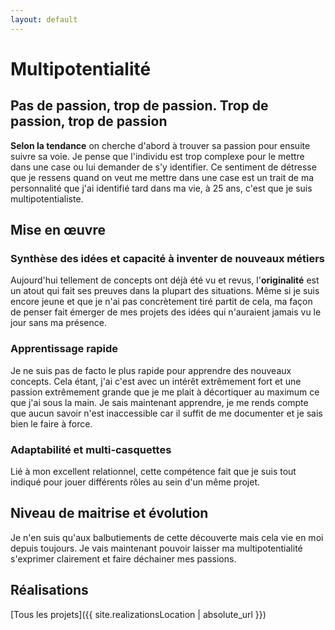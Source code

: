 ```yaml
---
layout: default
---
```


# Multipotentialité

## Pas de passion, trop de passion. Trop de passion, trop de passion

**Selon la tendance** on cherche d'abord à trouver sa passion pour ensuite suivre sa voie. Je pense que l'individu est trop complexe pour le mettre dans une case ou lui demander de s'y identifier.
Ce sentiment de détresse que je ressens quand on veut me mettre dans une case est un trait de ma personnalité que j'ai identifié tard dans ma vie, à 25 ans, c'est que je suis multipotentialiste.

## Mise en œuvre

### Synthèse des idées et capacité à inventer de nouveaux métiers

Aujourd'hui tellement de concepts ont déjà été vu et revus, l'**originalité** est un atout qui fait ses preuves dans la plupart des situations. Même si je suis encore jeune et que je n'ai pas concrètement tiré partit de cela, ma façon de penser fait émerger de mes projets des idées qui n'auraient jamais vu le jour sans ma présence.

### Apprentissage rapide

Je ne suis pas de facto le plus rapide pour apprendre des nouveaux concepts. Cela étant, j'ai c'est avec un intérêt extrêmement fort et une passion extrêmement grande que je me plait à décortiquer au maximum ce que j'ai sous la main. Je sais maintenant apprendre, je me rends compte que aucun savoir n'est inaccessible car il suffit de me documenter et je sais bien le faire à force.

### Adaptabilité et multi-casquettes

Lié à mon excellent relationnel, cette compétence fait que je suis tout indiqué pour jouer différents rôles au sein d'un même projet.

## Niveau de maitrise et évolution

Je n'en suis qu'aux balbutiements de cette découverte mais cela vie en moi depuis toujours. Je vais maintenant pouvoir laisser ma multipotentialité s'exprimer clairement et faire déchainer mes passions.

## Réalisations

[Tous les projets]({{ site.realizationsLocation | absolute_url }})